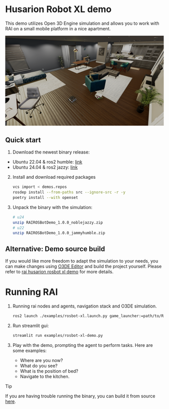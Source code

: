 # Husarion Robot XL demo

This demo utilizes Open 3D Engine simulation and allows you to work with RAI on a small mobile platform in a nice apartment.

![Screenshot1](../imgs/o3deSimulation.png)

## Quick start

1. Download the newest binary release:

- Ubuntu 22.04 & ros2 humble: [link](https://robotec-ml-roscon2024-demos.s3.eu-central-1.amazonaws.com/ROSCON_Release/RAIROSBotDemo_1.0.0_jammyhumble.zip)
- Ubuntu 24.04 & ros2 jazzy: [link](https://robotec-ml-roscon2024-demos.s3.eu-central-1.amazonaws.com/ROSCON_Release/RAIROSBotDemo_1.0.0_noblejazzy.zip)

2. Install and download required packages

   ```bash
   vcs import < demos.repos
   rosdep install --from-paths src --ignore-src -r -y
   poetry install --with openset
   ```

3. Unpack the binary with the simulation:

   ```bash
   # u24
   unzip RAIROSBotDemo_1.0.0_noblejazzy.zip
   # u22
   unzip RAIROSBotDemo_1.0.0_jammyhumble.zip
   ```

## Alternative: Demo source build

If you would like more freedom to adapt the simulation to your needs, you can make changes using
[O3DE Editor](https://www.docs.o3de.org/docs/welcome-guide/) and build the project
yourself.
Please refer to [rai husarion rosbot xl demo](https://github.com/RobotecAI/rai-rosbot-xl-demo) for more details.

# Running RAI

1. Running rai nodes and agents, navigation stack and O3DE simulation.

   ```bash
   ros2 launch ./examples/rosbot-xl.launch.py game_launcher:=path/to/RAIROSBotXLDemo.GameLauncher
   ```

2. Run streamlit gui:

   ```bash
   streamlit run examples/rosbot-xl-demo.py
   ```

3. Play with the demo, prompting the agent to perform tasks. Here are some examples:

   - Where are you now?
   - What do you see?
   - What is the position of bed?
   - Navigate to the kitchen.

> [!TIP]
> If you are having trouble running the binary, you can build it from source [here](https://github.com/RobotecAI/rai-rosbot-xl-demo).
